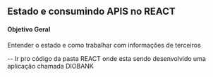 ## Estado e consumindo APIS no REACT

#### Objetivo Geral

Entender o estado e como trabalhar com informações de terceiros 

-- Ir pro código da pasta REACT onde esta sendo desenvolvido uma aplicação chamada DIOBANK